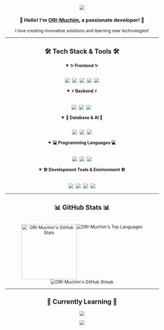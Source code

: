 <div align="center">
  <img src="https://capsule-render.vercel.app/api?type=waving&color=gradient&height=250&section=header&text=ORI-Muchim&fontSize=90&animation=fadeIn&fontAlignY=43" />
</div>

<div align="center">
  <h3>👋 Hello! I'm <a href="https://ori-muchim.github.io/" target="_blank">ORI-Muchim</a>, a passionate developer! 👋</h3>
  <p>
    I love creating innovative solutions and learning new technologies! <br/>
  </p>
</div>

---

<h2 align="center">🛠️ Tech Stack & Tools 🛠️</h2>

<details open>
<summary align="center"><b>✨ Frontend ✨</b></summary>
<br>
<div align="center">
  <p>
    <a href="https://reactjs.org/" target="_blank"><img src="https://img.shields.io/badge/React-61DAFB?style=for-the-badge&logo=react&logoColor=black"/></a>&nbsp;
    <a href="https://tailwindcss.com/" target="_blank"><img src="https://img.shields.io/badge/Tailwind_CSS-38B2AC?style=for-the-badge&logo=tailwind-css&logoColor=white"/></a>&nbsp;
    <a href="https://developer.mozilla.org/en-US/docs/Web/JavaScript" target="_blank"><img src="https://img.shields.io/badge/JavaScript-F7DF1E?style=for-the-badge&logo=javascript&logoColor=black"/></a>&nbsp;
    <a href="https://developer.mozilla.org/en-US/docs/Web/HTML" target="_blank"><img src="https://img.shields.io/badge/HTML5-E34F26?style=for-the-badge&logo=html5&logoColor=white"/></a>&nbsp;
    <a href="https://developer.mozilla.org/en-US/docs/Web/CSS" target="_blank"><img src="https://img.shields.io/badge/CSS3-1572B6?style=for-the-badge&logo=css3&logoColor=white"/></a>
  </p>
</div>
</details>

<details open>
<summary align="center"><b>⚡ Backend ⚡</b></summary>
<br>
<div align="center">
  <p>
    <a href="https://nodejs.org/" target="_blank"><img src="https://img.shields.io/badge/Node.js-339933?style=for-the-badge&logo=node.js&logoColor=white"/></a>&nbsp;
    <a href="https://expressjs.com/" target="_blank"><img src="https://img.shields.io/badge/Express.js-000000?style=for-the-badge&logo=express&logoColor=white"/></a>&nbsp;
    <a href="https://socket.io/" target="_blank"><img src="https://img.shields.io/badge/Socket.io-010101?style=for-the-badge&logo=socket.io&logoColor=white"/></a>&nbsp;
  </p>
</div>
</details>

<details open>
<summary align="center"><b>💾 Database & AI 💾</b></summary>
<br>
<div align="center">
  <p>
    <a href="https://www.sqlite.org/" target="_blank"><img src="https://img.shields.io/badge/SQLite-003B57?style=for-the-badge&logo=sqlite&logoColor=white"/></a>&nbsp;
    <a href="https://www.postgresql.org/" target="_blank"><img src="https://img.shields.io/badge/PostgreSQL-336791?style=for-the-badge&logo=postgresql&logoColor=white"/></a>&nbsp;
    <a href="https://ollama.com/" target="_blank"><img src="https://img.shields.io/badge/Ollama-5A45FF?style=for-the-badge&logo=ollama&logoColor=white"/></a>
  </p>
</div>
</details>

<details open>
<summary align="center"><b>💻 Programming Languages 💻</b></summary>
<br>
<div align="center">
  <p>
    <img src="https://img.shields.io/badge/Python-3776AB?style=for-the-badge&logo=Python&logoColor=white"/>&nbsp;
    <img src="https://img.shields.io/badge/C-A8B9CC?style=for-the-badge&logo=C&logoColor=white"/>&nbsp;
    <img src="https://img.shields.io/badge/C++-00599C?style=for-the-badge&logo=cplusplus&logoColor=white"/>
  </p>
</div>
</details>

<details open>
<summary align="center"><b>🛠 Development Tools & Environment 🛠</b></summary>
<br>
<div align="center">
  <p>
    <img src="https://img.shields.io/badge/VS_Code-007ACC?style=for-the-badge&logo=visualstudiocode&logoColor=white"/>&nbsp;
    <img src="https://img.shields.io/badge/Visual_Studio-5C2D91?style=for-the-badge&logo=visualstudio&logoColor=white"/>&nbsp;
    <img src="https://img.shields.io/badge/Xcode-147EFB?style=for-the-badge&logo=Xcode&logoColor=white"/>&nbsp;
    <img src="https://img.shields.io/badge/Docker-2496ED?style=for-the-badge&logo=Docker&logoColor=white"/>
  </p>
</div>
</details>

---

<h2 align="center">📊 GitHub Stats 📊</h2>

<div align="center">
  <br>
  <div style="display: flex; justify-content: center;">
    <img height="180em" src="https://github-readme-stats.vercel.app/api?username=ORI-Muchim&show_icons=true&theme=tokyonight&hide_border=true&count_private=true" alt="ORI-Muchim's GitHub Stats" />
    <img src="https://github-readme-stats.vercel.app/api/top-langs/?username=ORI-Muchim&layout=donut&theme=tokyonight&hide_border=true" alt="ORI-Muchim's Top Languages" />
  </div>
  
  <div align="center">
    <img src="https://github-readme-streak-stats.herokuapp.com/?user=ORI-Muchim&theme=tokyonight&hide_border=true" alt="ORI-Muchim's GitHub Streak" />
  </div>
</div>

---

<h2 align="center">🌱 Currently Learning 🌱</h2>

<div align="center">
  <p>
    <img src="https://img.shields.io/badge/PyTorch-EE4C2C?style=for-the-badge&logo=pytorch&logoColor=white" />
  </p>
</div>

<div align="center">
  <img src="https://capsule-render.vercel.app/api?type=waving&color=gradient&height=100&section=footer" />
</div>
